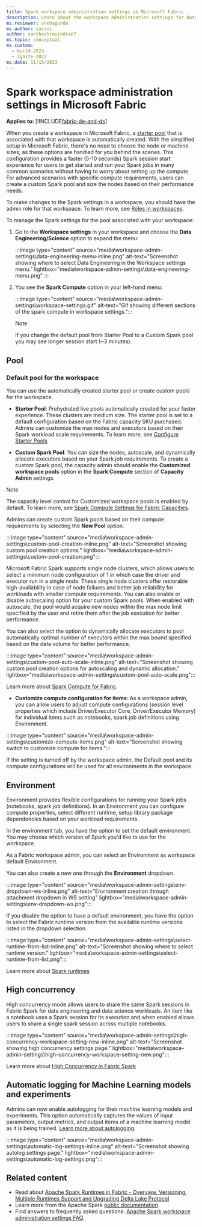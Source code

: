 ```yaml
---
title: Spark workspace administration settings in Microsoft Fabric
description: Learn about the workspace administration settings for Data Engineering and Science experiences such as Apache Spark Pools, high concurrency Mode, runtime version, Spark properties, and autologging.
ms.reviewer: snehagunda
ms.author: saravi
author: santhoshravindran7
ms.topic: conceptual
ms.custom:
  - build-2023
  - ignite-2023
ms.date: 11/15/2023
---
```


# Spark workspace administration settings in Microsoft Fabric

**Applies to:** [!INCLUDE[fabric-de-and-ds](includes/fabric-de-ds.md)]

When you create a workspace in Microsoft Fabric, a [starter pool](spark-compute.md#starter-pools) that is associated with that workspace is automatically created. With the simplified setup in Microsoft Fabric, there's no need to choose the node or machine sizes, as these options are handled for you behind the scenes. This configuration provides a faster (5-10 seconds) Spark session start experience for users to get started and run your Spark jobs in many common scenarios without having to worry about setting up the compute. For advanced scenarios with specific compute requirements, users can create a custom Spark pool and size the nodes based on their performance needs.

To make changes to the Spark settings in a workspace, you should have the admin role for that workspace. To learn more, see [Roles in workspaces](../get-started/roles-workspaces.md).

To manage the Spark settings for the pool associated with your workspace:

1. Go to the **Workspace settings** in your workspace and choose the **Data Engineering/Science** option to expand the menu:

   :::image type="content" source="media\workspace-admin-settings\data-engineering-menu-inline.png" alt-text="Screenshot showing where to select Data Engineering in the Workspace settings menu." lightbox="media\workspace-admin-settings\data-engineering-menu.png" :::

2. You see the **Spark Compute** option in your left-hand menu:

   :::image type="content" source="media\workspace-admin-settings\workspace-settings.gif" alt-text="Gif showing different sections of the spark compute in workspace settings.":::

   > [!NOTE]
   > If you change the default pool from Starter Pool to a Custom Spark pool you may see longer session start (~3 minutes).

## Pool

### Default pool for the workspace 
You can use the automatically created starter pool or create custom pools for the workspace.

* **Starter Pool**: Prehydrated live pools automatically created for your faster experience. These clusters are medium size. The starter pool is set to a default configuration based on the Fabric capacity SKU purchased. Admins can customize the max nodes and executors based on their Spark workload scale requirements.  To learn more, see [Configure Starter Pools](configure-starter-pools.md)

* **Custom Spark Pool**: You can size the nodes, autoscale, and dynamically allocate executors based on your Spark job requirements. To create a custom Spark pool, the capacity admin should enable the **Customized workspace pools** option in the **Spark Compute** section of **Capacity Admin** settings.
> [!NOTE]
> The capacity level control for Customized workspace pools is enabled by default.
To learn more, see [Spark Compute Settings for Fabric Capacities](capacity-settings-management.md).

Admins can create custom Spark pools based on their compute requirements by selecting the **New Pool** option.

:::image type="content" source="media\workspace-admin-settings\custom-pool-creation-inline.png" alt-text="Screenshot showing custom pool creation options." lightbox="media\workspace-admin-settings\custom-pool-creation.png":::

Microsoft Fabric Spark supports single node clusters, which allows users to select a minimum node configuration of 1 in which case the driver and executor run in a single node. These single node clusters offer restorable high-availability in case of node failures and better job reliability for workloads with smaller compute requirements. You can also enable or disable autoscaling option for your custom Spark pools. When enabled with autoscale, the pool would acquire new nodes within the max node limit specified by the user and retire them after the job execution for better performance.

You can also select the option to dynamically allocate executors to pool automatically optimal number of executors within the max bound specified based on the data volume for better performance.

:::image type="content" source="media\workspace-admin-settings\custom-pool-auto-scale-inline.png" alt-text="Screenshot showing custom pool creation options for autoscaling and dynamic allocation." lightbox="media\workspace-admin-settings\custom-pool-auto-scale.png":::

Learn more about [Spark Compute for Fabric](spark-compute.md).

* **Customize compute configuration for items**: As a workspace admin, you can allow users to adjust compute configurations (session level properties which include Driver/Executor Core, Driver/Executor Memory) for individual items such as notebooks, spark job definitions using Environment.

:::image type="content" source="media\workspace-admin-settings\customize-compute-items.png" alt-text="Screenshot showing switch to customize compute for items.":::

If the setting is turned off by the workspace admin, the Default pool and its compute configurations will be used for all environments in the workspace.

## Environment

Environment provides flexible configurations for running your Spark jobs (notebooks, spark job definitions). In an Environment you can configure compute properties, select different runtime, setup library package dependencies based on your workload requirements. 

In the environment tab, you have the option to set the default environment. You may choose which version of Spark you'd like to use for the workspace.

As a Fabric workspace admin, you can select an Environment as workspace default Environment.

You can also create a new one through the **Environment** dropdown.

:::image type="content" source="media\workspace-admin-settings\env-dropdown-ws-inline.png" alt-text="Environment creation through attachment dropdown in WS setting" lightbox="media\workspace-admin-settings\env-dropdown-ws.png":::

If you disable the option to have a default environment, you have the option to select the Fabric runtime version from the available runtime versions listed in the dropdown selection. 

:::image type="content" source="media\workspace-admin-settings\select-runtime-from-list-inline.png" alt-text="Screenshot showing where to select runtime version." lightbox="media\workspace-admin-settings\select-runtime-from-list.png":::

Learn more about [Spark runtimes](runtime.md)

## High concurrency

High concurrency mode allows users to share the same Spark sessions in Fabric Spark for data engineering and data science workloads. An item like a notebook uses a Spark session for its execution and when enabled allows users to share a single spark session across multiple notebooks. 

:::image type="content" source="media\workspace-admin-settings\high-concurrency-workspace-setting-new-inline.png" alt-text="Screenshot showing high concurrency settings page." lightbox="media\workspace-admin-settings\high-concurrency-workspace-setting-new.png":::

Learn more about [High Concurrency in Fabric Spark](high-concurrency-overview.md)

## Automatic logging for Machine Learning models and experiments

Admins can now enable autologging for their machine learning models and experiments. This option automatically captures the values of input parameters, output metrics, and output items of a machine learning model as it is being trained.
[Learn more about autologging](https://mlflow.org/docs/latest/tracking.html).

:::image type="content" source="media\workspace-admin-settings\automatic-log-settings-inline.png" alt-text="Screenshot showing autolog settings page." lightbox="media\workspace-admin-settings\automatic-log-settings.png":::

## Related content

* Read about [Apache Spark Runtimes in Fabric - Overview, Versioning, Multiple Runtimes Support and Upgrading Delta Lake Protocol](./runtime.md)
* Learn more from the Apache Spark [public documentation](https://spark.apache.org/docs/latest/configuration.html).
* Find answers to frequently asked questions: [Apache Spark workspace administration settings FAQ](spark-admin-settings-faq.yml).
